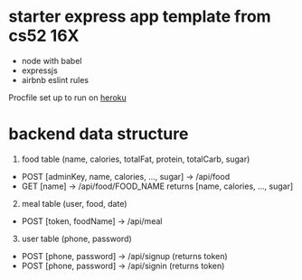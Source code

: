 # starter express app template from cs52 16X

* node with babel
* expressjs
* airbnb eslint rules

Procfile set up to run on [heroku](https://devcenter.heroku.com/articles/getting-started-with-nodejs#deploy-the-app)

# backend data structure

1. food table (name, calories, totalFat, protein, totalCarb, sugar)
* POST [adminKey, name, calories, ..., sugar] -> /api/food
* GET [name] -> /api/food/FOOD_NAME returns [name, calories, ..., sugar]
2. meal table (user, food, date)
* POST [token, foodName] -> /api/meal
3. user table (phone, password)
* POST [phone, password] -> /api/signup (returns token)
* POST [phone, password] -> /api/signin (returns token)
